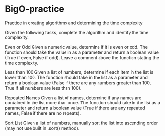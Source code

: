 # BigO-practice
Practice in creating algorithms and determining the time complexity

Given the following tasks, complete the algorithm and identify the time complexity.


Even or Odd
Given a numeric value, determine if it is even or odd.
The function should take the value in as a parameter and return a boolean value (True if even, False if odd).
Leave a comment above the function stating the time complexity.

Less than 100
Given a list of numbers, determine if each item in the list is lower than 100.
The function should take in the list as a parameter and return a boolean value (False if there are any numbers greater than 100, True if all numbers are less than 100).

Repeated Names
Given a list of names, determine if any names are contained in the list more than once.
The function should take in the list as a parameter and return a boolean value (True if there are any repeated names, False if there are no repeats).

Sort List
Given a list of numbers, manually sort the list into ascending order (may not use built in .sort() method).
